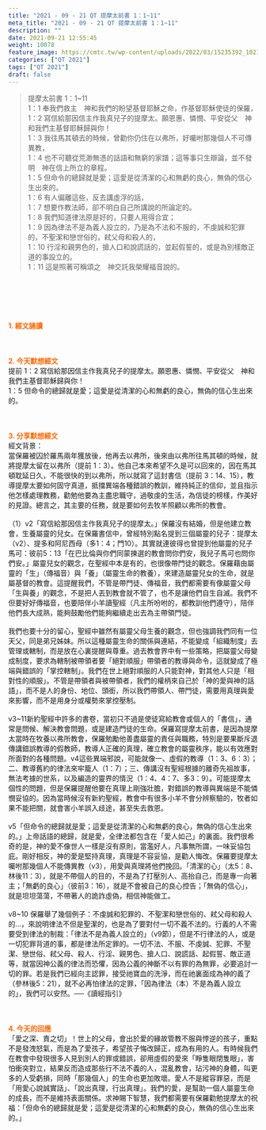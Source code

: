```yaml
---
title: "2021 - 09 - 21 QT 提摩太前書 1：1~11"
meta_title: "2021 - 09 - 21 QT 提摩太前書 1：1~11"
description: ""
date: 2021-09-21 12:55:45
weight: 10078
feature_image: https://cmtc.tw/wp-content/uploads/2022/03/15235392_10211799862337740_180693556567566654_o-1.webp
categories: ["QT 2021"]
tags: ["QT 2021"]
draft: false
---
```


<blockquote>提摩太前書 1：1~11<br />
1：1 奉我們救主　神和我們的盼望基督耶穌之命，作基督耶穌使徒的保羅，<br />
1：2 寫信給那因信主作我真兒子的提摩太。願恩惠、憐憫、平安從父　神和我們主基督耶穌歸與你！<br />
1：3 我往馬其頓去的時候，曾勸你仍住在以弗所，好囑咐那幾個人不可傳異教，<br />
1：4 也不可聽從荒渺無憑的話語和無窮的家譜；這等事只生辯論，並不發明　神在信上所立的章程。<br />
1：5 但命令的總歸就是愛；這愛是從清潔的心和無虧的良心，無偽的信心生出來的。<br />
1：6 有人偏離這些，反去講虛浮的話，<br />
1：7 想要作教法師，卻不明白自己所講說的所論定的。<br />
1：8 我們知道律法原是好的，只要人用得合宜；<br />
1：9 因為律法不是為義人設立的，乃是為不法和不服的，不虔誠和犯罪的，不聖潔和戀世俗的，弒父母和殺人的，<br />
1：10 行淫和親男色的，搶人口和說謊話的，並起假誓的，或是為別樣敵正道的事設立的。<br />
1：11 這是照著可稱頌之　神交託我榮耀福音說的。</blockquote><br />
&nbsp;<br />
<br />
&nbsp;<br />
<br />
<span style="color: #ff6600;"><strong>1. </strong><strong>經文誦讀</strong></span><br />
<br />
<span style="color: #ff6600;"><strong> </strong></span><br />
<br />
<span style="color: #ff6600;"><strong>2. 今天默想</strong><strong>經文<br />
</strong></span>提前 1：2 寫信給那因信主作我真兒子的提摩太。願恩惠、憐憫、平安從父　神和我們主基督耶穌歸與你！<br />
1：5 但命令的總歸就是愛；這愛是從清潔的心和無虧的良心，無偽的信心生出來的。<br />
<br />
&nbsp;<br />
<br />
<span style="color: #ff6600;"><strong>3. 分享默想經文<br />
</strong></span>經文背景：<br />
當保羅被囚於羅馬兩年獲放後，他再去以弗所，後來由以弗所往馬其頓的時候，就將提摩太留在以弗所（提前 1：3）。他自己本來希望不久是可以回來的，因在馬其頓耽延日久，不能很快的到以弗所，所以就寫了這封書信（提前 3：14、15），教導提摩太要如何固守真道，抵擋異端各種錯誤的教訓，維持純正的信仰，並且指示他怎樣處理教務，勸勉他要為主盡忠職守，過敬虔的生活，為信徒的榜樣，作美好的見證。總言之，其主要的任務，就是要如何去牧羊照顧以弗所的教會。<br />
<br />
（1）v2「寫信給那因信主作我真兒子的提摩太。」保羅沒有結婚，但是他建立教會，生養屬靈的兒女。在保羅書信中，曾經特別點名提到三個屬靈的兒子：提摩太（v2）、提多和阿尼西母（多1：4；門10）。其實就連彼得也曾提到他屬靈的兒子馬可：彼前5：13「在巴比倫與你們同蒙揀選的教會問你們安，我兒子馬可也問你們安。」屬靈兒女的觀念，在聖經中本是有的，也很像帶門徒的觀念。保羅藉由屬靈的「生」（傳福音）與「養」（屬靈生命的教養），來建造屬靈兒女的生命，就是屬基督的教會。這提醒我們，不管是帶門徒、傳福音，我們都需要有像屬靈父母「生與養」的觀念，不是把人丟到教會就不管了，也不是讓他們自生自滅。我們不但要好好傳福音，也要陪伴小羊讀聖經（凡主所吩咐的，都教訓他們遵守），陪伴他們長大成熟，能夠鼓勵他們能夠繼續走出去為主帶領門徒。<br />
<br />
我們也要十分的留心，聖經中雖然有屬靈父母生養的觀念，但也強調我們同有一位天父，同是弟兄姊妹。所以這種屬靈生命的關係與連結，不能變成「組織制度」去管理或轄制，而是放在心裏提醒與尊重。過去教會界中有一些策略，把屬靈父母變成制度，要求為轄制被帶領者要「絕對順服」帶領者的教導與命令，這就變成了極端與錯誤的「掌控轄制」。我們在世上絕對順服的人只能對神，對其他人只是「相對性的順服」。不管是帶領者與被帶領者，我們的權柄來自己於「神的愛與神的話語」，而不是人的身份、地位、頭銜，所以我們帶領人、帶門徒，需要用真理與愛來影響，而不是用身分或權勢來掌控壓制。<br />
<br />
v3~11新約聖經中許多的書卷，當初只不過是使徒寫給教會或個人的「書信」，通常是問候、解決教會問題，或是建造門徒的生命。保羅寫提摩太前書，是因為提摩太當時在牧養以弗所教會，保羅勉勵他善盡屬靈的責任與職務，特別是要果斷斥退傳講錯誤教導的假教師，教導人正確的真理，確立教會的屬靈秩序，能以有效應對所面對的各種問題。v4這些異端邪說，可能就像一、虛假的教導（1：3、6：3）；二、教導舊約的律法來牢籠人（1：7）；三、傳講沒有聖經根據的離奇先祖故事，無法考據的世系，以及編造的靈界的情況（1：4、4：7、多3：9）。可能提摩太個性的問題，但是保羅提醒他要在真理上剛強壯膽，對錯誤的教導與異端是不能憐憫妥協的。因為當時候沒有新約聖經，教會中有很多小羊不會分辨察驗的，牧者如果不能把關，就會害小羊誤入歧途，甚至失去救恩。<br />
<br />
v5「但命令的總歸就是愛；這愛是從清潔的心和無虧的良心，無偽的信心生出來的。」上帝話語的總歸，就是愛，全律法都包含在「愛人如己」的裏面。我們很希奇的是，神的愛不像世人一樣是沒有原則，當濫好人，凡事無所謂，一味妥協包庇。剛好相反，神的愛是堅持真理，真理是不容妥協，是勸人悔改。保羅要提摩太囑咐那幾個人不能傳異教（v3），用愛與真理將他們挽回。「清潔的心」（太5：8、林後11：3），就是不帶個人的目的，不是為了打壓別人、高抬自己，而是專一向著主；「無虧的良心」（彼前3：16），就是不會被自己的良心控告；「無偽的信心」，就是坦坦蕩蕩，不帶著人的詭詐虛偽，相信神能做工。<br />
<br />
v8~10 保羅舉了幾個例子：不虔誠和犯罪的、不聖潔和戀世俗的、弒父母和殺人的…，來說明律法不但是聖潔的，也是為了要對付一切不義不法的。行義的人不需要受到律法的制裁：「律法不是為義人設立的」（v9節），但是不行律法的人，或是一切犯罪背道的事，都是律法所定罪的。一切不法、不服、不虔誠、犯罪、不聖潔、戀世俗、弒父母、殺人、行淫、親男色、搶人口、說謊話、起假誓、敵正道等，就當因神公義的律法而恐懼，因為公義的神斷不以有罪的為無罪，必要追討一切的罪。若是我們已經向主認罪，接受祂寶血的洗淨，而在祂裏面成為神的義了（參林後5：21），就不必再怕律法的定罪，「因為律法（本）不是為義人設立的」，我們可以安然。──《讀經指引》<br />
<br />
&nbsp;<br />
<br />
<span style="color: #ff6600;"><strong>4. 今天的回應<br />
</strong></span>「愛之深、責之切」！世上的父母，會出於愛的緣故管教不服與悖逆的孩子，重點不是發洩怒氣，而是為了愛孩子，希望孩子悔改歸正，成為有用的人。有時候我們在教會中發現很多人見到別人的罪或錯誤，卻用虛假的愛來「睜隻眼閉隻眼」，害怕衝突對立，結果反而造成那些行不法不義的人，混亂教會，玷污神的身體，叫更多的人受虧損，同時「那幾個人」的生命也更加敗壞。愛人不是縱容罪惡，而是「用愛心說誠實話」、「說出真理，行出真理」。我們的愛，是幫助一個人屬靈生命的成長，而不是維持表面關係。求神賜下智慧，我們都需要有保羅勸勉提摩太的祝福：「但命令的總歸就是愛；這愛是從清潔的心和無虧的良心，無偽的信心生出來的。」<br />
<br />
&nbsp;
        
